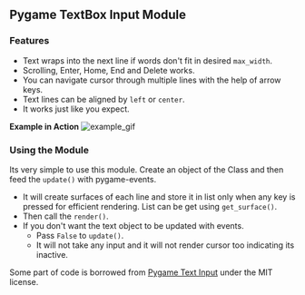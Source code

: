 ## Pygame TextBox Input Module

### Features

- Text wraps into the next line if words don't fit in desired `max_width`.
- Scrolling, Enter, Home, End and Delete works.
- You can navigate cursor through multiple lines with the help of arrow keys.
- Text lines can be aligned by `left` or `center`.
- It works just like you expect.

**Example in Action**
![example_gif](https://user-images.githubusercontent.com/68644741/114011264-a9fc8080-9882-11eb-86f5-35dc907cf90c.gif)

### Using the Module
Its very simple to use this module. Create an object of the Class and then feed the `update()` with pygame-events.
- It will create surfaces of each line and store it in list only when any key is pressed for efficient rendering. List can be get using `get_surface()`.
- Then call the 	`render()`.
- If you don't want the text object to be updated with events.
  - Pass `False` to `update()`.
  - It will not take any input and it will not render cursor too indicating its inactive.

Some part of code is borrowed from [Pygame Text Input](https://github.com/Nearoo/pygame-text-input) under the MIT license.
